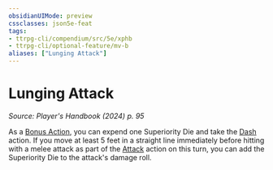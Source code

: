 ```yaml
---
obsidianUIMode: preview
cssclasses: json5e-feat
tags:
- ttrpg-cli/compendium/src/5e/xphb
- ttrpg-cli/optional-feature/mv-b
aliases: ["Lunging Attack"]
---
```

# Lunging Attack
*Source: Player's Handbook (2024) p. 95*  

As a [Bonus Action](3-Compendium/rules/variant-rules/bonus-action-xphb.md), you can expend one Superiority Die and take the [Dash](3-Compendium/rules/actions.md#Dash) action. If you move at least 5 feet in a straight line immediately before hitting with a melee attack as part of the [Attack](3-Compendium/rules/actions.md#Attack) action on this turn, you can add the Superiority Die to the attack's damage roll.